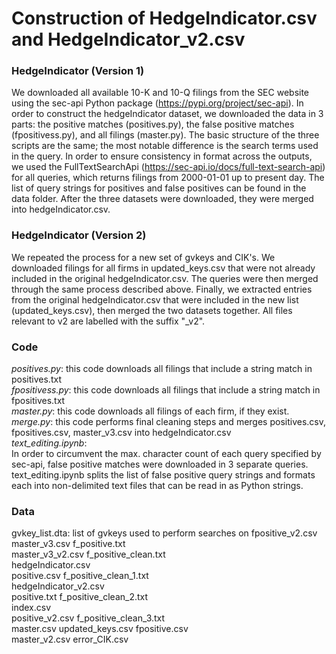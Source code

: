 # Construction of HedgeIndicator.csv and HedgeIndicator_v2.csv

### HedgeIndicator (Version 1)
We downloaded all available 10-K and 10-Q filings from the SEC website using the sec-api Python package (https://pypi.org/project/sec-api). In order to construct the hedgeIndicator dataset, we downloaded the data in 3 parts: the positive matches (positives.py), the false positive matches (fpositivess.py), and all filings (master.py). The basic structure of the three scripts are the same; the most notable difference is the search terms used in the query. In order to ensure consistency in format across the outputs, we used the FullTextSearchApi (https://sec-api.io/docs/full-text-search-api) for all queries, which returns filings from 2000-01-01 up to present day. The list of query strings for positives and false positives can be found in the data folder. After the three datasets were downloaded, they were merged into hedgeIndicator.csv.

### HedgeIndicator (Version 2)
We repeated the process for a new set of gvkeys and CIK's. We downloaded filings for all firms in updated_keys.csv that were not already included in the original hedgeIndicator.csv. The queries were then merged through the same process described above. Finally, we extracted entries from the original hedgeIndicator.csv that were included in the new list (updated_keys.csv), then merged the two datasets together. All files relevant to v2 are labelled with the suffix "_v2".

### Code
*positives.py*: this code downloads all filings that include a string match in positives.txt  
*fpositivess.py*: this code downloads all filings that include a string match in fpositives.txt  
*master.py*: this code downloads all filings of each firm, if they exist.  
*merge.py*: this code performs final cleaning steps and merges positives.csv, fpositives.csv, master_v3.csv into hedgeIndicator.csv  
*text_editing.ipynb*:  
In order to circumvent the max. character count of each query specified by sec-api, false positive matches were downloaded in 3 separate queries. text_editing.ipynb splits the list of false positive query strings and formats each into non-delimited text files that can be read in as Python strings.

### Data
gvkey_list.dta: list of gvkeys used to perform searches on
fpositive_v2.csv	
master_v3.csv 
f_positive.txt		
master_v3_v2.csv
f_positive_clean.txt	
hedgeIndicator.csv	
positive.csv
f_positive_clean_1.txt	
hedgeIndicator_v2.csv	
positive.txt
f_positive_clean_2.txt	
index.csv		
positive_v2.csv
f_positive_clean_3.txt	
master.csv
updated_keys.csv
fpositive.csv		
master_v2.csv
error_CIK.csv

